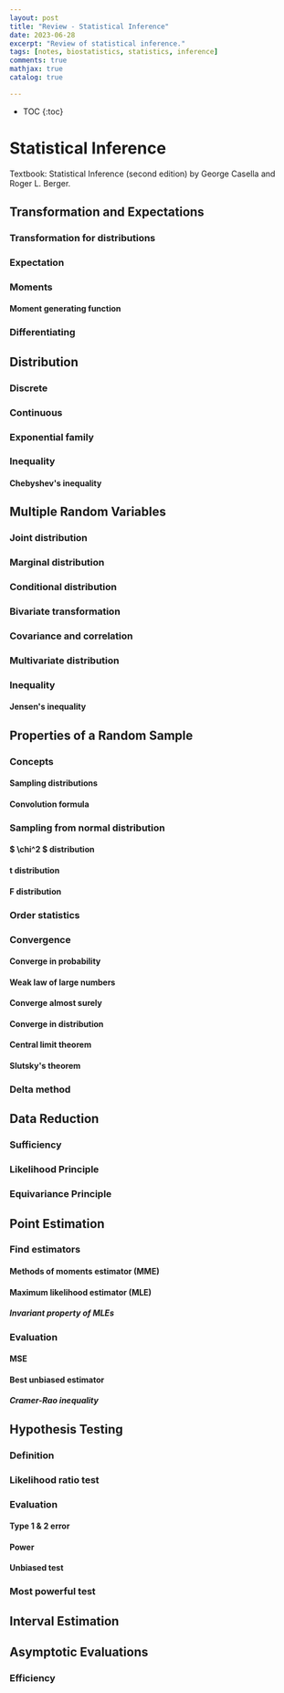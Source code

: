 ```yaml
---
layout: post
title: "Review - Statistical Inference"
date: 2023-06-28
excerpt: "Review of statistical inference."
tags: [notes, biostatistics, statistics, inference]
comments: true
mathjax: true
catalog: true

---
```



* TOC
{:toc}



# Statistical Inference

Textbook: Statistical Inference (second edition) by George Casella and Roger L. Berger.



## Transformation and Expectations

### Transformation for distributions

### Expectation

### Moments

#### Moment generating function

### Differentiating





## Distribution

### Discrete

### Continuous

### Exponential family

### Inequality

#### Chebyshev's inequality



### 



## Multiple Random Variables

### Joint distribution

### Marginal distribution

### Conditional distribution

### Bivariate transformation

### Covariance and correlation

### Multivariate distribution

### Inequality

#### Jensen's inequality





## Properties of a Random Sample

### Concepts

#### Sampling distributions

#### Convolution formula



### Sampling from normal distribution

#### $ \chi^2 $ distribution

#### t distribution

#### F distribution



### Order statistics



### Convergence

#### Converge in probability

#### Weak law of large numbers

#### Converge almost surely

#### Converge in distribution

#### Central limit theorem

#### Slutsky's theorem



### Delta method





## Data Reduction

### Sufficiency

### Likelihood Principle

### Equivariance Principle





## Point Estimation

### Find estimators

#### Methods of moments estimator (MME)

#### Maximum likelihood estimator (MLE)

##### Invariant property of MLEs

### Evaluation

#### MSE

#### Best unbiased estimator

##### Cramer-Rao inequality





## Hypothesis Testing

### Definition

### Likelihood ratio test

### Evaluation

#### Type 1 & 2 error

#### Power

#### Unbiased test

### Most powerful test





## Interval Estimation





## Asymptotic Evaluations

### Efficiency

